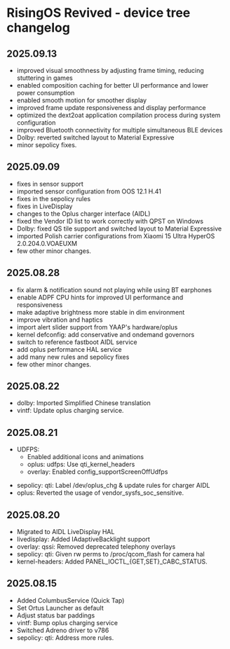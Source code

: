 RisingOS Revived - device tree changelog
========================================

2025.09.13
----------
- improved visual smoothness by adjusting frame timing, reducing stuttering in games
- enabled composition caching for better UI performance and lower power consumption
- enabled smooth motion for smoother display
- improved frame update responsiveness and display performance
- optimized the dext2oat application compilation process during system configuration
- improved Bluetooth connectivity for multiple simultaneous BLE devices
- Dolby: reverted switched layout to Material Expressive
- minor sepolicy fixes.


2025.09.09
----------
- fixes in sensor support
- imported sensor configuration from OOS 12.1 H.41
- fixes in the sepolicy rules
- fixes in LiveDisplay
- changes to the Oplus charger interface (AIDL)
- fixed the Vendor ID list to work correctly with QPST on Windows
- Dolby: fixed QS tile support and switched layout to Material Expressive
- imported Polish carrier configurations from Xiaomi 15 Ultra HyperOS 2.0.204.0.VOAEUXM
- few other minor changes.


2025.08.28
----------
- fix alarm & notification sound not playing while using BT earphones
- enable ADPF CPU hints for improved UI performance and responsiveness
- make adaptive brightness more stable in dim environment
- improve vibration and haptics
- import alert slider support from YAAP's hardware/oplus
- kernel defconfig: add conservative and ondemand governors
- switch to reference fastboot AIDL service
- add oplus performance HAL service
- add many new rules and sepolicy fixes
- few other minor changes.


2025.08.22
----------
- dolby: Imported Simplified Chinese translation
- vintf: Update oplus charging service.


2025.08.21
----------
+ UDFPS:
  - Enabled additional icons and animations
  - oplus: udfps: Use qti_kernel_headers
  - overlay: Enabled config_supportScreenOffUdfps
- sepolicy: qti: Label /dev/oplus_chg & update rules for charger AIDL
- oplus: Reverted the usage of vendor_sysfs_soc_sensitive.


2025.08.20
----------
- Migrated to AIDL LiveDisplay HAL
- livedisplay: Added IAdaptiveBacklight support
- overlay: qssi: Removed deprecated telephony overlays
- sepolicy: qti: Given rw perms to /proc/qcom_flash for camera hal
- kernel-headers: Added PANEL_IOCTL_{GET,SET}_CABC_STATUS.


2025.08.15
----------
- Added ColumbusService (Quick Tap)
- Set Ortus Launcher as default
- Adjust status bar paddings
- vintf: Bump oplus charging service
- Switched Adreno driver to v786
- sepolicy: qti: Address more rules.
